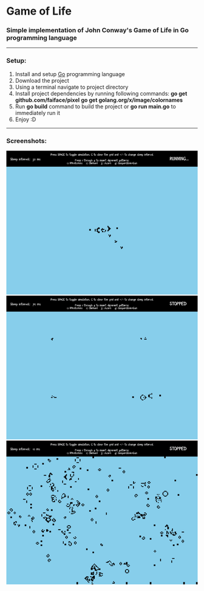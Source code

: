 # Game of Life
### Simple implementation of John Conway's Game of Life in Go programming language
***

### Setup:
1. Install and setup [Go](https://golang.org/) programming language
2. Download the project
3. Using a terminal navigate to project directory
4. Install project dependencies by running following commands:
**go get github.<span></span>com/faiface/pixel**
**go get golang.<span></span>org/x/image/colornames**
5. Run **go build** command to build the project or **go run main.go** to immediately run it
6. Enjoy  :D
***

### Screenshots:
![screenshot-1](https://github.com/tool7/gameoflife/blob/master/assets/screenshot-1.png?raw=true)
![screenshot-2](https://github.com/tool7/gameoflife/blob/master/assets/screenshot-2.png?raw=true)
![screenshot-3](https://github.com/tool7/gameoflife/blob/master/assets/screenshot-3.png?raw=true)
